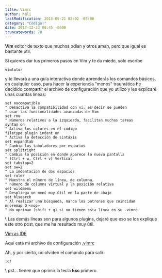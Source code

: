 ```yaml
---
title: Vimrc
author: hali
lastModification: 2018-09-21 02:02 -05:00
category: "Código!"
date: 2017-12-23 00:45 -0600
truncatewords: 70
---
```


**Vim** editor de texto que muchos odian y otros aman, pero que igual es bastante útil.

Si quieres dar tus primeros pasos en Vim y te da miedo, solo escribe
```shell
vimtutor
```
y te llevará a una guía interactiva donde aprenderás los comandos básicos, en cualquier caso,
para hacer la experiencia "menos" traumática he decidido compartir el archivo de configuración
que yo utilizo y les explicaré unas cuantas líneas:

```viml
set nocompatible
" Desactiva la compatibilidad con vi, es decir se pueden
" usar las funcionalidades avanzadas de Vim
set rnu
" Números relativos a la izquierda, facilitan muchas tareas
syntax on
" Activa los colores en el código
filetype plugin indent on
" Activa la detección de sintáxis
set expandtab
" Cambia los tabuladores por espacios
set splitright
" Cambia la posición en donde aparece la nueva pantalla
" (Ctrl + w, Ctrl + v) Vertical
set tabstop=2
set sw=2
" La indentacion de dos espacios
set ruler
" Muestra el número de línea, de columna,
" número de columna virtual y la posición relativa
set wildmenu
" Despliega un menú muy útil en la parte de abajo
set hlsearch
" Al realizar una búsqueda, marca los patrones que coincidan
nnoremap Q <nop>
" No opriman (shift + q) si no tienen esta línea en su .vimrc
```
\\
Las demás líneas son para algunos plugins, dejaré que eso se los explique
este otro post, que me ha resultado muy útil.

[Vim as IDE](http://yannesposito.com/Scratch/en/blog/Vim-as-IDE/)

Aquí está mi archivo de configuración
[.vimrc](https://github.com/halivert/vimrc)

Ah, y por cierto, no olviden el comando para salir:

```viml
:q!
```
\\
pst... tienen que oprimir la tecla **Esc** primero.
